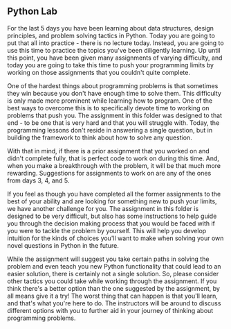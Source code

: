 ## Python Lab

For the last 5 days you have been learning about data structures, design principles, and problem solving tactics in Python. Today you are going to put that all into practice - there is no lecture today. Instead, you are going to use this time to practice the topics you've been diligently learning. Up until this point, you have been given many assignments of varying difficulty, and today you are going to take this time to push your programming limits by working on those assignments that you couldn't quite complete.

One of the hardest things about programming problems is that sometimes they win because you don't have enough time to solve them. This difficulty is only made more prominent while learning how to program. One of the best ways to overcome this is to specifically devote time to working on problems that push you. The assignment in this folder was designed to that end - to be one that is very hard and that you will struggle with. Today, the programming lessons don't reside in answering a single question, but in building the framework to think about how to solve any question.

With that in mind, if there is a prior assignment that you worked on and didn't complete fully, that is perfect code to work on during this time. And, when you make a breakthrough with the problem, it will be that much more rewarding. Suggestions for assignments to work on are any of the ones from days 3, 4, and 5.

If you feel as though you have completed all the former assignments to the best of your ability and are looking for something new to push your limits, we have another challenge for you. The assignment in this folder is designed to be very difficult, but also has some instructions to help guide you through the decision making process that you would be faced with if you were to tackle the problem by yourself. This will help you develop intuition for the kinds of choices you'll want to make when solving your own novel questions in Python in the future. 

While the assignment will suggest you take certain paths in solving the problem and even teach you new Python functionality that could lead to an easier solution, there is certainly not a single solution. So, please consider other tactics you could take while working through the assignment. If you think there's a better option than the one suggested by the assignment, by all means give it a try! The worst thing that can happen is that you'll learn, and that's what you're here to do. The instructors will be around to discuss different options with you to further aid in your journey of thinking about programming problems.
